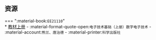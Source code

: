 ## 资源  
=== ":material-book:`EE21110`"  
    * [教材上册](http://api.cqu-openlib.cn/file?key=iFgoR35vfs6j) - :material-format-quote-open:`电子技术基础（上册）数字电子技术` - :material-account:`熊兰、唐治德` - :material-printer:`科学出版社`  
